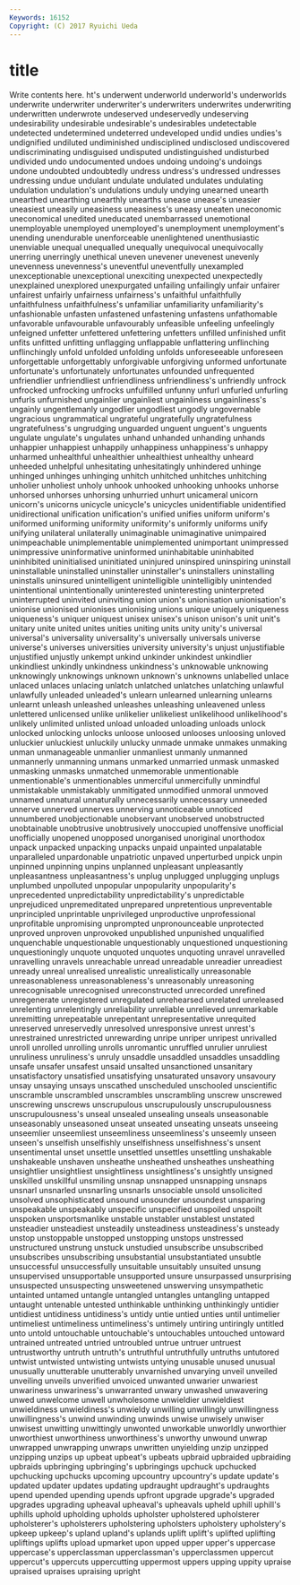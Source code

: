 ```yaml
---
Keywords: 16152 
Copyright: (C) 2017 Ryuichi Ueda
---
```


# title

Write contents here.
ht's underwent underworld underworld's underworlds underwrite underwriter underwriter's
underwriters underwrites underwriting underwritten underwrote undeserved undeservedly undeserving undesirability undesirable
undesirable's undesirables undetectable undetected undetermined undeterred undeveloped undid undies undies's
undignified undiluted undiminished undisciplined undisclosed undiscovered undiscriminating undisguised undisputed undistinguished
undisturbed undivided undo undocumented undoes undoing undoing's undoings undone undoubted
undoubtedly undress undress's undressed undresses undressing undue undulant undulate undulated
undulates undulating undulation undulation's undulations unduly undying unearned unearth unearthed
unearthing unearthly unearths unease unease's uneasier uneasiest uneasily uneasiness uneasiness's
uneasy uneaten uneconomic uneconomical unedited uneducated unembarrassed unemotional unemployable unemployed
unemployed's unemployment unemployment's unending unendurable unenforceable unenlightened unenthusiastic unenviable unequal
unequalled unequally unequivocal unequivocally unerring unerringly unethical uneven unevener unevenest
unevenly unevenness unevenness's uneventful uneventfully unexampled unexceptionable unexceptional unexciting unexpected
unexpectedly unexplained unexplored unexpurgated unfailing unfailingly unfair unfairer unfairest unfairly
unfairness unfairness's unfaithful unfaithfully unfaithfulness unfaithfulness's unfamiliar unfamiliarity unfamiliarity's unfashionable
unfasten unfastened unfastening unfastens unfathomable unfavorable unfavourable unfavourably unfeasible unfeeling
unfeelingly unfeigned unfetter unfettered unfettering unfetters unfilled unfinished unfit unfits
unfitted unfitting unflagging unflappable unflattering unflinching unflinchingly unfold unfolded unfolding
unfolds unforeseeable unforeseen unforgettable unforgettably unforgivable unforgiving unformed unfortunate unfortunate's
unfortunately unfortunates unfounded unfrequented unfriendlier unfriendliest unfriendliness unfriendliness's unfriendly unfrock
unfrocked unfrocking unfrocks unfulfilled unfunny unfurl unfurled unfurling unfurls unfurnished
ungainlier ungainliest ungainliness ungainliness's ungainly ungentlemanly ungodlier ungodliest ungodly ungovernable
ungracious ungrammatical ungrateful ungratefully ungratefulness ungratefulness's ungrudging unguarded unguent unguent's
unguents ungulate ungulate's ungulates unhand unhanded unhanding unhands unhappier unhappiest
unhappily unhappiness unhappiness's unhappy unharmed unhealthful unhealthier unhealthiest unhealthy unheard
unheeded unhelpful unhesitating unhesitatingly unhindered unhinge unhinged unhinges unhinging unhitch
unhitched unhitches unhitching unholier unholiest unholy unhook unhooked unhooking unhooks
unhorse unhorsed unhorses unhorsing unhurried unhurt unicameral unicorn unicorn's unicorns
unicycle unicycle's unicycles unidentifiable unidentified unidirectional unification unification's unified unifies
uniform uniform's uniformed uniforming uniformity uniformity's uniformly uniforms unify unifying
unilateral unilaterally unimaginable unimaginative unimpaired unimpeachable unimplementable unimplemented unimportant unimpressed
unimpressive uninformative uninformed uninhabitable uninhabited uninhibited uninitialised uninitiated uninjured uninspired
uninspiring uninstall uninstallable uninstalled uninstaller uninstaller's uninstallers uninstalling uninstalls uninsured
unintelligent unintelligible unintelligibly unintended unintentional unintentionally uninterested uninteresting uninterpreted uninterrupted
uninvited uninviting union union's unionisation unionisation's unionise unionised unionises unionising
unions unique uniquely uniqueness uniqueness's uniquer uniquest unisex unisex's unison
unison's unit unit's unitary unite united unites unities uniting units
unity unity's universal universal's universality universality's universally universals universe universe's
universes universities university university's unjust unjustifiable unjustified unjustly unkempt unkind
unkinder unkindest unkindlier unkindliest unkindly unkindness unkindness's unknowable unknowing unknowingly
unknowings unknown unknown's unknowns unlabelled unlace unlaced unlaces unlacing unlatch
unlatched unlatches unlatching unlawful unlawfully unleaded unleaded's unlearn unlearned unlearning
unlearns unlearnt unleash unleashed unleashes unleashing unleavened unless unlettered unlicensed
unlike unlikelier unlikeliest unlikelihood unlikelihood's unlikely unlimited unlisted unload unloaded
unloading unloads unlock unlocked unlocking unlocks unloose unloosed unlooses unloosing
unloved unluckier unluckiest unluckily unlucky unmade unmake unmakes unmaking unman
unmanageable unmanlier unmanliest unmanly unmanned unmannerly unmanning unmans unmarked unmarried
unmask unmasked unmasking unmasks unmatched unmemorable unmentionable unmentionable's unmentionables unmerciful
unmercifully unmindful unmistakable unmistakably unmitigated unmodified unmoral unmoved unnamed unnatural
unnaturally unnecessarily unnecessary unneeded unnerve unnerved unnerves unnerving unnoticeable unnoticed
unnumbered unobjectionable unobservant unobserved unobstructed unobtainable unobtrusive unobtrusively unoccupied unoffensive
unofficial unofficially unopened unopposed unorganised unoriginal unorthodox unpack unpacked unpacking
unpacks unpaid unpainted unpalatable unparalleled unpardonable unpatriotic unpaved unperturbed unpick
unpin unpinned unpinning unpins unplanned unpleasant unpleasantly unpleasantness unpleasantness's unplug
unplugged unplugging unplugs unplumbed unpolluted unpopular unpopularity unpopularity's unprecedented unpredictability
unpredictability's unpredictable unprejudiced unpremeditated unprepared unpretentious unpreventable unprincipled unprintable unprivileged
unproductive unprofessional unprofitable unpromising unprompted unpronounceable unprotected unproved unproven unprovoked
unpublished unpunished unqualified unquenchable unquestionable unquestionably unquestioned unquestioning unquestioningly unquote
unquoted unquotes unquoting unravel unravelled unravelling unravels unreachable unread unreadable
unreadier unreadiest unready unreal unrealised unrealistic unrealistically unreasonable unreasonableness unreasonableness's
unreasonably unreasoning unrecognisable unrecognised unreconstructed unrecorded unrefined unregenerate unregistered unregulated
unrehearsed unrelated unreleased unrelenting unrelentingly unreliability unreliable unrelieved unremarkable unremitting
unrepeatable unrepentant unrepresentative unrequited unreserved unreservedly unresolved unresponsive unrest unrest's
unrestrained unrestricted unrewarding unripe unriper unripest unrivalled unroll unrolled unrolling
unrolls unromantic unruffled unrulier unruliest unruliness unruliness's unruly unsaddle unsaddled
unsaddles unsaddling unsafe unsafer unsafest unsaid unsalted unsanctioned unsanitary unsatisfactory
unsatisfied unsatisfying unsaturated unsavory unsavoury unsay unsaying unsays unscathed unscheduled
unschooled unscientific unscramble unscrambled unscrambles unscrambling unscrew unscrewed unscrewing unscrews
unscrupulous unscrupulously unscrupulousness unscrupulousness's unseal unsealed unsealing unseals unseasonable unseasonably
unseasoned unseat unseated unseating unseats unseeing unseemlier unseemliest unseemliness unseemliness's
unseemly unseen unseen's unselfish unselfishly unselfishness unselfishness's unsent unsentimental unset
unsettle unsettled unsettles unsettling unshakable unshakeable unshaven unsheathe unsheathed unsheathes
unsheathing unsightlier unsightliest unsightliness unsightliness's unsightly unsigned unskilled unskillful unsmiling
unsnap unsnapped unsnapping unsnaps unsnarl unsnarled unsnarling unsnarls unsociable unsold
unsolicited unsolved unsophisticated unsound unsounder unsoundest unsparing unspeakable unspeakably unspecific
unspecified unspoiled unspoilt unspoken unsportsmanlike unstable unstabler unstablest unstated unsteadier
unsteadiest unsteadily unsteadiness unsteadiness's unsteady unstop unstoppable unstopped unstopping unstops
unstressed unstructured unstrung unstuck unstudied unsubscribe unsubscribed unsubscribes unsubscribing unsubstantial
unsubstantiated unsubtle unsuccessful unsuccessfully unsuitable unsuitably unsuited unsung unsupervised unsupportable
unsupported unsure unsurpassed unsurprising unsuspected unsuspecting unsweetened unswerving unsympathetic untainted
untamed untangle untangled untangles untangling untapped untaught untenable untested unthinkable
unthinking unthinkingly untidier untidiest untidiness untidiness's untidy untie untied unties
until untimelier untimeliest untimeliness untimeliness's untimely untiring untiringly untitled unto
untold untouchable untouchable's untouchables untouched untoward untrained untreated untried untroubled
untrue untruer untruest untrustworthy untruth untruth's untruthful untruthfully untruths untutored
untwist untwisted untwisting untwists untying unusable unused unusual unusually unutterable
unutterably unvarnished unvarying unveil unveiled unveiling unveils unverified unvoiced unwanted
unwarier unwariest unwariness unwariness's unwarranted unwary unwashed unwavering unwed unwelcome
unwell unwholesome unwieldier unwieldiest unwieldiness unwieldiness's unwieldy unwilling unwillingly unwillingness
unwillingness's unwind unwinding unwinds unwise unwisely unwiser unwisest unwitting unwittingly
unwonted unworkable unworldly unworthier unworthiest unworthiness unworthiness's unworthy unwound unwrap
unwrapped unwrapping unwraps unwritten unyielding unzip unzipped unzipping unzips up
upbeat upbeat's upbeats upbraid upbraided upbraiding upbraids upbringing upbringing's upbringings
upchuck upchucked upchucking upchucks upcoming upcountry upcountry's update update's updated
updater updates updating updraught updraught's updraughts upend upended upending upends
upfront upgrade upgrade's upgraded upgrades upgrading upheaval upheaval's upheavals upheld
uphill uphill's uphills uphold upholding upholds upholster upholstered upholsterer upholsterer's
upholsterers upholstering upholsters upholstery upholstery's upkeep upkeep's upland upland's uplands
uplift uplift's uplifted uplifting upliftings uplifts upload upmarket upon upped
upper upper's uppercase uppercase's upperclassman upperclassman's upperclassmen uppercut uppercut's uppercuts
uppercutting uppermost uppers upping uppity upraise upraised upraises upraising upright
